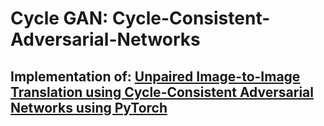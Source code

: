 # Cycle GAN: Cycle-Consistent-Adversarial-Networks
## Implementation of: [Unpaired Image-to-Image Translation using Cycle-Consistent Adversarial Networks using PyTorch](https://arxiv.org/abs/1703.10593)


